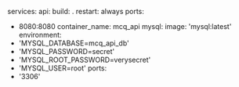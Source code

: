 


services:
api:
build: .
restart: always
ports:
- 8080:8080
container_name: mcq_api
mysql:
image: 'mysql:latest'
environment:
- 'MYSQL_DATABASE=mcq_api_db'
- 'MYSQL_PASSWORD=secret'
- 'MYSQL_ROOT_PASSWORD=verysecret'
- 'MYSQL_USER=root'
ports:
- '3306'
        
